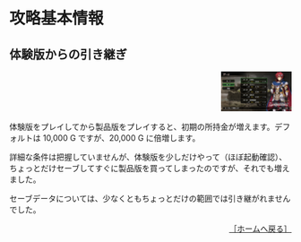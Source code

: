 # 攻略基本情報

## 体験版からの引き継ぎ

<div align="right">
  <img src="../images/Basics/20000G.jpg" width="25%">
</div>

体験版をプレイしてから製品版をプレイすると、初期の所持金が増えます。デフォルトは 10,000 G ですが、20,000 G に倍増します。

詳細な条件は把握していませんが、体験版を少しだけやって（ほぼ起動確認）、ちょっとだけセーブしてすぐに製品版を買ってしまったのですが、それでも増えました。

セーブデータについては、少なくともちょっとだけの範囲では引き継がれませんでした。

<div align="right">
  <a href="../README.md">［ホームへ戻る］</a>
</div>
